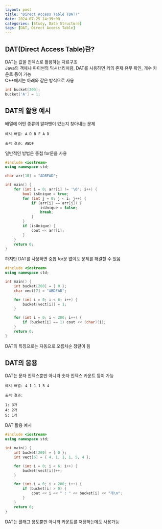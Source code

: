 ```yaml
---
layout: post
title: "Direct Access Table (DAT)"
date: 2024-07-25 14:39:00
categories: [Study, Data Structure]
tags: [DAT, Direct Access Table]
---
```

## DAT(Direct Access Table)란?  
DAT는 값을 인덱스로 활용하는 자료구조  
Java의 객체나 파이썬의 딕셔너리처럼, DAT를 사용하면 키의 존재 유무 확인, 개수 카운트 등이 가능  
C++에서는 아래와 같은 방식으로 사용  

```cpp
int bucket[200]; 
bucket['A'] = 1;
```

## DAT의 활용 예시  

배열에 어떤 종류의 알파벳이 있는지 찾아내는 문제  

```
예시 배열: A D B F A D

출력 결과: ABDF
```

일반적인 방법은 중첩 for문을 사용  

```cpp
#include <iostream>
using namespace std;

char arr[10] = "ADBFAD";

int main() {
    for (int i = 0; arr[i] != '\0'; i++) {
        bool isUnique = true;
        for (int j = 0; j < i; j++) {
            if (arr[i] == arr[j]) {
                isUnique = false;
                break;
            }
        }
        if (isUnique) {
            cout << arr[i];
        }
    }
    return 0;
}​
```

하지만 DAT를 사용하면 중첩 for문 없이도 문제를 해결할 수 있음    

```cpp
#include <iostream>
using namespace std;

int main() {
    int bucket[200] = { 0 };
    char vect[7] = "ABDFAD";

    for (int i = 0; i < 6; i++) {
        bucket[vect[i]] = 1;
    }

    for (int i = 0; i < 200; i++) {
        if (bucket[i] == 1) cout << (char)(i);
    }
    return 0;
}
```

DAT의 특징으로는 자동으로 오름차순 정렬이 됨  

## DAT의 응용  

DAT는 문자 인덱스뿐만 아니라 숫자 인덱스 카운트 등이 가능  

```
예시 배열: 4 1 1 1 5 4

출력 결과:

1: 3개
4: 2개
5: 1개
```

DAT 활용 예시  

```cpp
#include <iostream>
using namespace std;

int main() {
    int bucket[200] = { 0 };
    int vect[6] = { 4, 1, 1, 1, 5, 4 };

    for (int i = 0; i < 6; i++) {
        bucket[vect[i]]++;
    }

    for (int i = 0; i < 200; i++) {
        if (bucket[i] > 0) {
            cout << i << " : " << bucket[i] << "개\n";
        }
    }
    return 0;
}
```

DAT는 플래그 용도뿐만 아니라 카운트를 저장하는데도 사용가능
